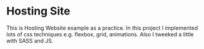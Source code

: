 # Hosting Site

This is Hosting Website example as a practice. In this project I implemented lots of css techniques e.g. flexbox, grid, animations. Also I tweeked a little with SASS and JS.
